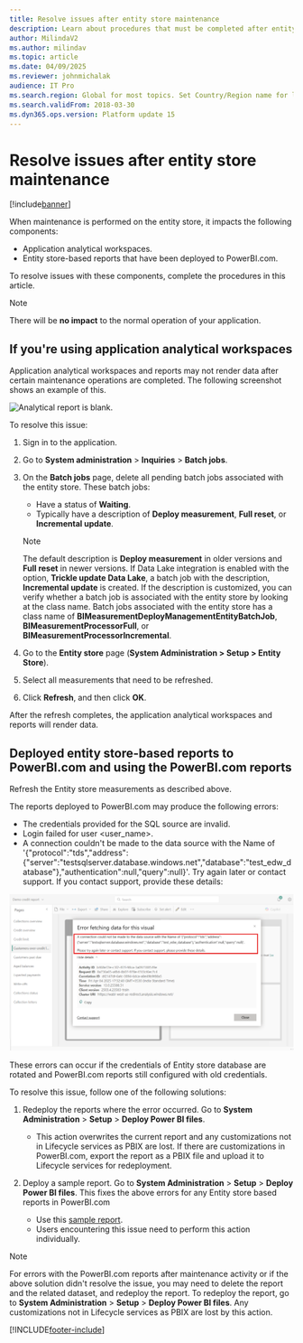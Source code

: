 ```yaml
---
title: Resolve issues after entity store maintenance
description: Learn about procedures that must be completed after entity store maintenance, including if you're using application analytical workspaces.
author: MilindaV2
ms.author: milindav
ms.topic: article
ms.date: 04/09/2025
ms.reviewer: johnmichalak
audience: IT Pro
ms.search.region: Global for most topics. Set Country/Region name for localizations
ms.search.validFrom: 2018-03-30
ms.dyn365.ops.version: Platform update 15
---
```


# Resolve issues after entity store maintenance

[!include[banner](../includes/banner.md)]

When maintenance is performed on the entity store, it impacts the following components:

- Application analytical workspaces.
- Entity store-based reports that have been deployed to PowerBI.com.

To resolve issues with these components, complete the procedures in this article.

> [!NOTE]
> There will be **no impact** to the normal operation of your application.

## If you're using application analytical workspaces

Application analytical workspaces and reports may not render data after certain maintenance operations are completed. The following screenshot shows an example of this.

![Analytical report is blank.](media/blank-powerbi.png)

To resolve this issue:

1. Sign in to the application.
2. Go to **System administration** > **Inquiries** > **Batch jobs**.
3. On the **Batch jobs** page, delete all pending batch jobs associated with the entity store. These batch jobs:

    - Have a status of **Waiting**.
    - Typically have a description of **Deploy measurement**, **Full reset**, or **Incremental update**.

    > [!NOTE]
    > The default description is **Deploy measurement** in older versions and **Full reset** in newer versions. If Data Lake integration is enabled with the option, **Trickle update Data Lake**, a batch job with the description, **Incremental update** is created. If the description is customized, you can verify whether a batch job is associated with the entity store by looking at the class name. Batch jobs associated with the entity store has a class name of **BIMeasurementDeployManagementEntityBatchJob**, **BIMeasurementProcessorFull**, or **BIMeasurementProcessorIncremental**.

4. Go to the **Entity store** page (**System Administration \> Setup \> Entity Store**).
5. Select all measurements that need to be refreshed.
6. Click **Refresh**, and then click **OK**.

After the refresh completes, the application analytical workspaces and reports will render data.

## Deployed entity store-based reports to PowerBI.com and using the PowerBI.com reports

Refresh the Entity store measurements as described above.

The reports deployed to PowerBI.com may produce the following errors:

- The credentials provided for the SQL source are invalid.
- Login failed for user <user_name>.
- A connection couldn't be made to the data source with the Name of '{"protocol":"tds","address":{"server":"testsqlserver.database.windows.net","database":"test_edw_database"},"authentication":null,"query":null}'.
Try again later or contact support. If you contact support, provide these details:

![PowerBI.com report with connection issue.](media/EntityStore-PowerBI-Creds-Issue.png)

These errors can occur if the credentials of Entity store database are rotated and PowerBI.com reports still configured with old credentials.

To resolve this issue, follow one of the following solutions:

1. Redeploy the reports where the error occurred. Go to **System Administration** \> **Setup** \> **Deploy Power BI files**.
   - This action overwrites the current report and any customizations not in Lifecycle services as PBIX are lost. If there are customizations in PowerBI.com, export the report as a PBIX file and upload it to Lifecycle services for redeployment.

2. Deploy a sample report. Go to **System Administration** \> **Setup** \> **Deploy Power BI files**. This fixes the above errors for any Entity store based reports in PowerBI.com
   - Use this [sample report](<media/Sample report to fix FnO PowerBI creds issue.pbix>).
   - Users encountering this issue need to perform this action individually.

> [!NOTE]
> For errors with the PowerBI.com reports after maintenance activity or if the above solution didn't resolve the issue, you may need to delete the report and the related dataset, and redeploy the report. To redeploy the report, go to **System Administration** \> **Setup** \> **Deploy Power BI files**. Any customizations not in Lifecycle services as PBIX are lost by this action.


[!INCLUDE[footer-include](../../../includes/footer-banner.md)]
